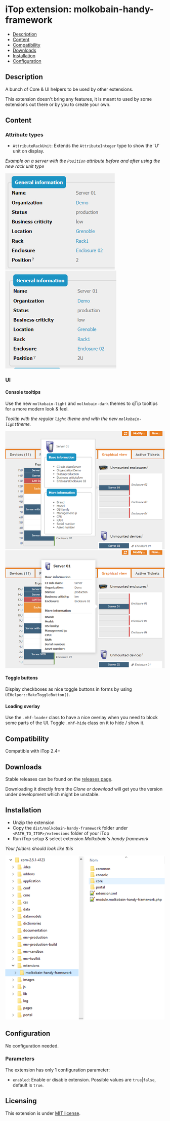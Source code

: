 # iTop extension: molkobain-handy-framework
* [Description](#description)
* [Content](#content)
* [Compatibility](#compatibility)
* [Downloads](#downloads)
* [Installation](#installation)
* [Configuration](#configuration)

## Description
A bunch of Core & UI helpers to be used by other extensions.

This extension doesn't bring any features, it is meant to used by some extensions out there or by you to create your own.

## Content
### Attribute types
* `AttributeRackUnit`: Extends the `AttributeInteger` type to show the 'U' unit on display.

*Example on a server with the `Position` attribute before and after using the new rack unit type*

 ![Attribute rack unit before](https://raw.githubusercontent.com/Molkobain/itop-handy-framework/develop/docs/mhf-attributerackunit-01-before.png)
 ![Attribute rack unit after](https://raw.githubusercontent.com/Molkobain/itop-handy-framework/develop/docs/mhf-attributerackunit-01-after.png)

### UI
#### Console tooltips
Use the new `molkobain-light` and `molkobain-dark` themes to qTip tooltips for a more modern look & feel.

*Tooltip with the regular `light` theme and with the new `molkobain-light`theme.*

![Light tooltip before](https://raw.githubusercontent.com/Molkobain/itop-handy-framework/develop/docs/mhf-tooltip-light-01-before.png)
![Light tooltip after](https://raw.githubusercontent.com/Molkobain/itop-handy-framework/develop/docs/mhf-tooltip-light-01-after.png)

#### Toggle buttons
Display checkboxes as nice toggle buttons in forms by using `UIHelper::MakeToggleButton()`.

#### Loading overlay
Use the `.mhf-loader` class to have a nice overlay when you need to block some parts of the UI.
Toggle `.mhf-hide` class on it to hide / show it. 

## Compatibility
Compatible with iTop 2.4+

## Downloads
Stable releases can be found on the [releases page](https://github.com/Molkobain/itop-handy-framework/releases).

Downloading it directly from the *Clone or download* will get you the version under development which might be unstable.

## Installation
* Unzip the extension
* Copy the ``dist/molkobain-handy-framework`` folder under ``<PATH_TO_ITOP>/extensions`` folder of your iTop
* Run iTop setup & select extension *Molkobain's handy framework*

*Your folders should look like this*

![Extensions folder](https://raw.githubusercontent.com/Molkobain/itop-handy-framework/develop/docs/mhf-install.png)

## Configuration
No configuration needed.

### Parameters
The extension has only 1 configuration parameter:
  * `enabled`: Enable or disable extension. Possible values are `true`|`false`, default is `true`.


## Licensing
This extension is under [MIT license](https://en.wikipedia.org/wiki/MIT_License).
